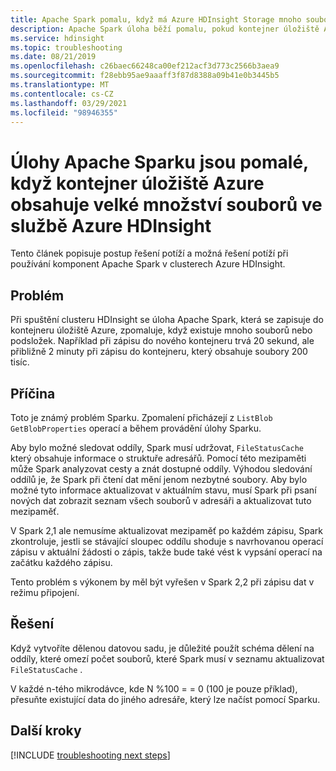 ```yaml
---
title: Apache Spark pomalu, když má Azure HDInsight Storage mnoho souborů
description: Apache Spark úloha běží pomalu, pokud kontejner úložiště Azure obsahuje mnoho souborů v Azure HDInsight.
ms.service: hdinsight
ms.topic: troubleshooting
ms.date: 08/21/2019
ms.openlocfilehash: c26baec66248ca00ef212acf3d773c2566b3aea9
ms.sourcegitcommit: f28ebb95ae9aaaff3f87d8388a09b41e0b3445b5
ms.translationtype: MT
ms.contentlocale: cs-CZ
ms.lasthandoff: 03/29/2021
ms.locfileid: "98946355"
---
```

# <a name="apache-spark-job-run-slowly-when-the-azure-storage-container-contains-many-files-in-azure-hdinsight"></a>Úlohy Apache Sparku jsou pomalé, když kontejner úložiště Azure obsahuje velké množství souborů ve službě Azure HDInsight

Tento článek popisuje postup řešení potíží a možná řešení potíží při používání komponent Apache Spark v clusterech Azure HDInsight.

## <a name="issue"></a>Problém

Při spuštění clusteru HDInsight se úloha Apache Spark, která se zapisuje do kontejneru úložiště Azure, zpomaluje, když existuje mnoho souborů nebo podsložek. Například při zápisu do nového kontejneru trvá 20 sekund, ale přibližně 2 minuty při zápisu do kontejneru, který obsahuje soubory 200 tisíc.

## <a name="cause"></a>Příčina

Toto je známý problém Sparku. Zpomalení přicházejí z `ListBlob` `GetBlobProperties` operací a během provádění úlohy Sparku.

Aby bylo možné sledovat oddíly, Spark musí udržovat, `FileStatusCache` který obsahuje informace o struktuře adresářů. Pomocí této mezipaměti může Spark analyzovat cesty a znát dostupné oddíly. Výhodou sledování oddílů je, že Spark při čtení dat mění jenom nezbytné soubory. Aby bylo možné tyto informace aktualizovat v aktuálním stavu, musí Spark při psaní nových dat zobrazit seznam všech souborů v adresáři a aktualizovat tuto mezipaměť.

V Spark 2,1 ale nemusíme aktualizovat mezipaměť po každém zápisu, Spark zkontroluje, jestli se stávající sloupec oddílu shoduje s navrhovanou operací zápisu v aktuální žádosti o zápis, takže bude také vést k vypsání operací na začátku každého zápisu.

Tento problém s výkonem by měl být vyřešen v Spark 2,2 při zápisu dat v režimu připojení.

## <a name="resolution"></a>Řešení

Když vytvoříte dělenou datovou sadu, je důležité použít schéma dělení na oddíly, které omezí počet souborů, které Spark musí v seznamu aktualizovat `FileStatusCache` .

V každé n-tého mikrodávce, kde N %100 = = 0 (100 je pouze příklad), přesuňte existující data do jiného adresáře, který lze načíst pomocí Sparku.

## <a name="next-steps"></a>Další kroky

[!INCLUDE [troubleshooting next steps](../../../includes/hdinsight-troubleshooting-next-steps.md)]